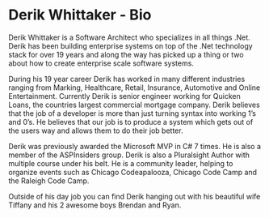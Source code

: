Derik Whittaker - Bio
==============
Derik Whittaker is a Software Architect who specializes in all things .Net. Derik has been building enterprise systems on top of the .Net technology stack for over 19 years and along the way has picked up a thing or two about how to create enterprise scale software systems. 

During his 19 year career Derik has worked in many different industries ranging from Marking, Healthcare, Retail, Insurance, Automotive and Online Entertainment. Currently Derik is senior engineer working for Quicken Loans, the countries largest commercial mortgage company.  Derik believes that the job of a developer is more than just turning syntax into working 1’s and 0’s. He believes that our job is to produce a system which gets out of the users way and allows them to do their job better. 

Derik was previously awarded the Microsoft MVP in C# 7 times. He is also a member of the ASPInsiders group. Derik is also a Pluralsight Author with multiple course under his belt. He is a community leader, helping to organize events such as Chicago Codeapalooza, Chicago Code Camp and the Raleigh Code Camp. 

Outside of his day job you can find Derik hanging out with his beautiful wife Tiffany and his 2 awesome boys Brendan and Ryan.

